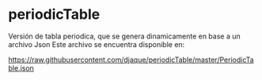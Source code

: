 # periodicTable

Versión de tabla periodica, que se genera dinamicamente en base a un archivo Json
Este archivo se encuentra disponible en:

https://raw.githubusercontent.com/djaque/periodicTable/master/PeriodicTable.json

